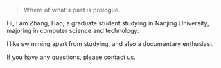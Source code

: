> Where of what's past is prologue.

<p>Hi, I am Zhang, Hao, a graduate student studying in Nanjing University, majoring in computer science and technology.</p>
<p>I like swimming apart from studying, and also a documentary enthusiast.</p>
<p>If you have any questions, please contact us.</p>
